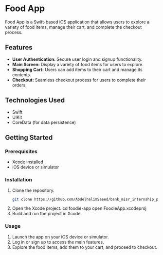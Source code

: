 # Food App

Food App is a Swift-based iOS application that allows users to explore a variety of food items, manage their cart, and complete the checkout process.


## Features

- **User Authentication:** Secure user login and signup functionality.
- **Main Screen:** Display a variety of food items for users to explore.
- **Shopping Cart:** Users can add items to their cart and manage its contents.
- **Checkout:** Seamless checkout process for users to complete their orders.


## Technologies Used

- Swift
- UIKit
- CoreData (for data persistence)


## Getting Started

### Prerequisites

- Xcode installed
- iOS device or simulator

### Installation

1. Clone the repository.
   ```bash
   git clone https://github.com/AbdelhalimSaeed/bank_misr_internship_project.git
2. Open the Xcode project.
  cd foodie-app
  open FoodieApp.xcodeproj
3. Build and run the project in Xcode.

### Usage
1. Launch the app on your iOS device or simulator.
2. Log in or sign up to access the main features.
3. Explore the food items, add them to your cart, and proceed to checkout.

